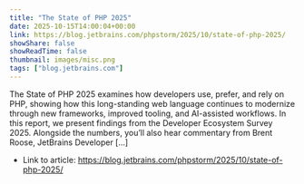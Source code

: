 ```yaml
---
title: "The State of PHP 2025"
date: 2025-10-15T14:00:04+00:00
link: https://blog.jetbrains.com/phpstorm/2025/10/state-of-php-2025/
showShare: false
showReadTime: false
thumbnail: images/misc.png
tags: ["blog.jetbrains.com"]
---
```

The State of PHP 2025 examines how developers use, prefer, and rely on PHP, showing how this long-standing web language continues to modernize through new frameworks, improved tooling, and AI-assisted workflows. In this report, we present findings from the Developer Ecosystem Survey 2025. Alongside the numbers, you’ll also hear commentary from Brent Roose, JetBrains Developer […]

- Link to article: https://blog.jetbrains.com/phpstorm/2025/10/state-of-php-2025/